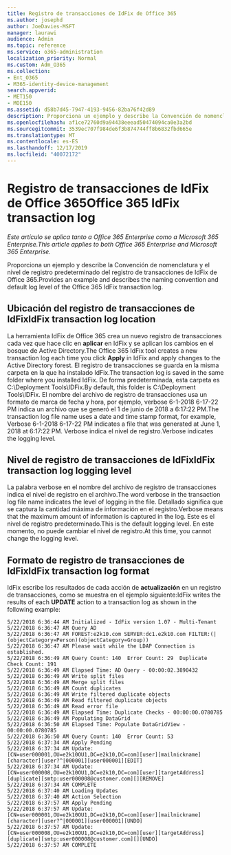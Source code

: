 ```yaml
---
title: Registro de transacciones de IdFix de Office 365
ms.author: josephd
author: JoeDavies-MSFT
manager: laurawi
audience: Admin
ms.topic: reference
ms.service: o365-administration
localization_priority: Normal
ms.custom: Adm_O365
ms.collection:
- Ent_O365
- M365-identity-device-management
search.appverid:
- MET150
- MOE150
ms.assetid: d58b7d45-7947-4193-9456-82ba76f42d89
description: Proporciona un ejemplo y describe la Convención de nomenclatura y el nivel de registro predeterminado del registro de transacciones de IdFix de Office 365.
ms.openlocfilehash: af1ce72760d9a94438eeead50474094ca0e3a2bd
ms.sourcegitcommit: 3539ec707f984de6f3b874744ff8b6832fbd665e
ms.translationtype: MT
ms.contentlocale: es-ES
ms.lasthandoff: 12/17/2019
ms.locfileid: "40072172"
---
```

# <a name="office-365-idfix-transaction-log"></a><span data-ttu-id="ff035-103">Registro de transacciones de IdFix de Office 365</span><span class="sxs-lookup"><span data-stu-id="ff035-103">Office 365 IdFix transaction log</span></span>

<span data-ttu-id="ff035-104">*Este artículo se aplica tanto a Office 365 Enterprise como a Microsoft 365 Enterprise.*</span><span class="sxs-lookup"><span data-stu-id="ff035-104">*This article applies to both Office 365 Enterprise and Microsoft 365 Enterprise.*</span></span>

<span data-ttu-id="ff035-105">Proporciona un ejemplo y describe la Convención de nomenclatura y el nivel de registro predeterminado del registro de transacciones de IdFix de Office 365.</span><span class="sxs-lookup"><span data-stu-id="ff035-105">Provides an example and describes the naming convention and default log level of the Office 365 IdFix transaction log.</span></span>
  
## <a name="idfix-transaction-log-location"></a><span data-ttu-id="ff035-106">Ubicación del registro de transacciones de IdFix</span><span class="sxs-lookup"><span data-stu-id="ff035-106">IdFix transaction log location</span></span>

<span data-ttu-id="ff035-107">La herramienta IdFix de Office 365 crea un nuevo registro de transacciones cada vez que hace clic en **aplicar** en IdFix y se aplican los cambios en el bosque de Active Directory.</span><span class="sxs-lookup"><span data-stu-id="ff035-107">The Office 365 IdFix tool creates a new transaction log each time you click **Apply** in IdFix and apply changes to the Active Directory forest.</span></span> <span data-ttu-id="ff035-108">El registro de transacciones se guarda en la misma carpeta en la que ha instalado IdFix.</span><span class="sxs-lookup"><span data-stu-id="ff035-108">The transaction log is saved in the same folder where you installed IdFix.</span></span> <span data-ttu-id="ff035-109">De forma predeterminada, esta carpeta es C:\Deployment Tools\IDFix.</span><span class="sxs-lookup"><span data-stu-id="ff035-109">By default, this folder is C:\Deployment Tools\IDFix.</span></span> <span data-ttu-id="ff035-110">El nombre del archivo de registro de transacciones usa un formato de marca de fecha y hora, por ejemplo, verbose 6-1-2018 6-17-22 PM indica un archivo que se generó el 1 de junio de 2018 a 6:17:22 PM.</span><span class="sxs-lookup"><span data-stu-id="ff035-110">The transaction log file name uses a date and time stamp format, for example, Verbose 6-1-2018 6-17-22 PM indicates a file that was generated at June 1, 2018 at 6:17:22 PM.</span></span> <span data-ttu-id="ff035-111">Verbose indica el nivel de registro.</span><span class="sxs-lookup"><span data-stu-id="ff035-111">Verbose indicates the logging level.</span></span> 
  
## <a name="idfix-transaction-log-logging-level"></a><span data-ttu-id="ff035-112">Nivel de registro de transacciones de IdFix</span><span class="sxs-lookup"><span data-stu-id="ff035-112">IdFix transaction log logging level</span></span>

<span data-ttu-id="ff035-113">La palabra verbose en el nombre del archivo de registro de transacciones indica el nivel de registro en el archivo.</span><span class="sxs-lookup"><span data-stu-id="ff035-113">The word verbose in the transaction log file name indicates the level of logging in the file.</span></span> <span data-ttu-id="ff035-114">Detallado significa que se captura la cantidad máxima de información en el registro.</span><span class="sxs-lookup"><span data-stu-id="ff035-114">Verbose means that the maximum amount of information is captured in the log.</span></span> <span data-ttu-id="ff035-115">Este es el nivel de registro predeterminado.</span><span class="sxs-lookup"><span data-stu-id="ff035-115">This is the default logging level.</span></span> <span data-ttu-id="ff035-116">En este momento, no puede cambiar el nivel de registro.</span><span class="sxs-lookup"><span data-stu-id="ff035-116">At this time, you cannot change the logging level.</span></span>
  
## <a name="idfix-transaction-log-format"></a><span data-ttu-id="ff035-117">Formato de registro de transacciones de IdFix</span><span class="sxs-lookup"><span data-stu-id="ff035-117">IdFix transaction log format</span></span>

<span data-ttu-id="ff035-118">IdFix escribe los resultados de cada acción de **actualización** en un registro de transacciones, como se muestra en el ejemplo siguiente:</span><span class="sxs-lookup"><span data-stu-id="ff035-118">IdFix writes the results of each **UPDATE** action to a transaction log as shown in the following example:</span></span>
  
```
5/22/2018 6:36:44 AM Initialized - IdFix version 1.07 - Multi-Tenant
5/22/2018 6:36:47 AM Query AD
5/22/2018 6:36:47 AM FOREST:e2k10.com SERVER:dc1.e2k10.com FILTER:(|(objectCategory=Person)(objectCategory=Group))
5/22/2018 6:36:47 AM Please wait while the LDAP Connection is established.
5/22/2018 6:36:49 AM Query Count: 140  Error Count: 29  Duplicate Check Count: 191
5/22/2018 6:36:49 AM Elapsed Time: AD Query - 00:00:02.3890432
5/22/2018 6:36:49 AM Write split files
5/22/2018 6:36:49 AM Merge split files
5/22/2018 6:36:49 AM Count duplicates
5/22/2018 6:36:49 AM Write filtered duplicate objects
5/22/2018 6:36:49 AM Read filtered duplicate objects
5/22/2018 6:36:49 AM Read error file
5/22/2018 6:36:49 AM Elapsed Time: Duplicate Checks - 00:00:00.0780785
5/22/2018 6:36:49 AM Populating DataGrid
5/22/2018 6:36:50 AM Elapsed Time: Populate DataGridView - 00:00:00.0780785
5/22/2018 6:36:50 AM Query Count: 140  Error Count: 53
5/22/2018 6:37:34 AM Apply Pending
5/22/2018 6:37:34 AM Update: [CN=user000001,OU=e2k10OU1,DC=e2k10,DC=com][user][mailnickname][character][user?^|000001][user000001][EDIT]
5/22/2018 6:37:34 AM Update: [CN=user000008,OU=e2k10OU1,DC=e2k10,DC=com][user][targetAddress][duplicate][smtp:user000008@customer.com][][REMOVE]
5/22/2018 6:37:34 AM COMPLETE
5/22/2018 6:37:40 AM Loading Updates
5/22/2018 6:37:40 AM Action Selection
5/22/2018 6:37:57 AM Apply Pending
5/22/2018 6:37:57 AM Update: [CN=user000001,OU=e2k10OU1,DC=e2k10,DC=com][user][mailnickname][character][user?^|000001][user000001][UNDO]
5/22/2018 6:37:57 AM Update: [CN=user000008,OU=e2k10OU1,DC=e2k10,DC=com][user][targetAddress][duplicate][smtp:user000008@customer.com][][UNDO]
5/22/2018 6:37:57 AM COMPLETE
```